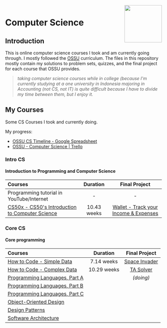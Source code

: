 <img src="https://img.icons8.com/color/480/null/code-folder.png" align="right" width="120px"/>

# Computer Science

## Introduction

This is online computer science courses I took and am currently going through. I mostly followed the [OSSU](https://github.com/ossu/computer-science) curriculum. The files in this repository mostly contain my solutions to problem sets, quizzes, and the final project for each course that OSSU provides.

> *taking computer science courses while in college (because I'm  currently studying at a one university in Indonesia majoring in Accounting (not CS, not IT) is quite difficult because I have to divide my time between them, but I enjoy it.*

## My Courses

Some CS Courses I took and currently doing.

My progress:

- [OSSU CS Timeline - Google Spreadsheet](https://docs.google.com/spreadsheets/d/1w45IvRvgfUtbaNuHanKa2BeP8pjcueBCVTOZKnvo4QU/edit?usp=sharing)
- [OSSU - Computer Science | Trello](https://trello.com/b/AJEUSOVK)

### Intro CS

#### Introduction to Programming and Computer Science

Courses | Duration | Final Project
:-- | :--: | :--:
Programming tutorial in YouTube/Internet | - | -
[CS50x - CS50's Introduction to Computer Science](https://cs50.harvard.edu/x/2022/) | 10.43 weeks | [Wallet - Track your Income & Expenses](https://github.com/hasferrr/wallet)

### Core CS

#### Core programming

Courses | Duration | Final Project
:-- | :--: | :--:
[How to Code - Simple Data](https://www.edx.org/course/how-to-code-simple-data) | 7.14 weeks | [Space Invader](2_Core_CS/1_HowToCodeSimple/Final_Project)
[How to Code - Complex Data](https://www.edx.org/course/how-to-code-complex-data) | 10.29 weeks | [TA Solver](2_Core_CS\2_HowToCodeComplex\Final_Project)
[Programming Languages, Part A](https://www.coursera.org/learn/programming-languages) | | *(doing)*
[Programming Languages, Part B](https://www.coursera.org/learn/programming-languages-part-b) |
[Programming Languages, Part C](https://www.coursera.org/learn/programming-languages-part-c) |
[Object-Oriented Design](https://www.coursera.org/learn/object-oriented-design) |
[Design Patterns](https://www.coursera.org/learn/design-patterns) |
[Software Architecture](https://www.coursera.org/learn/software-architecture) |
